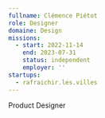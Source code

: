 ```yaml
---
fullname: Clémence Piétot
role: Designer
domaine: Design
missions:
  - start: 2022-11-14
    end: 2023-07-31
    status: independent
    employer: ''
startups:
  - rafraichir.les.villes
---
```


Product Designer
